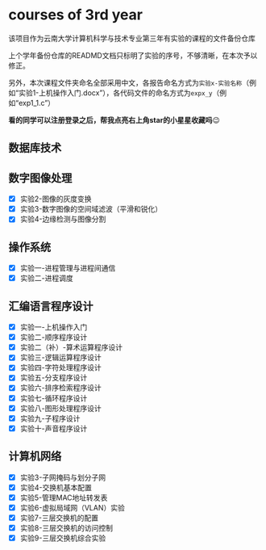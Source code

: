 # courses of 3rd year

该项目作为云南大学计算机科学与技术专业第三年有实验的课程的文件备份仓库

上个学年备份仓库的READMD文档只标明了实验的序号，不够清晰，在本次予以修正。

另外，本次课程文件夹命名全部采用中文，各报告命名方式为`实验x-实验名称`（例如“实验1-上机操作入门.docx”），各代码文件的命名方式为`expx_y`（例如“exp1_1.c”）

**看的同学可以注册登录之后，帮我点亮右上角star的小星星收藏吗**:wink:

## 数据库技术

## 数字图像处理

- [x] 实验2-图像的灰度变换
- [x] 实验3-数字图像的空间域滤波（平滑和锐化）
- [x] 实验4-边缘检测与图像分割

## 操作系统

- [x] 实验一-进程管理与进程间通信
- [x] 实验二-进程调度

## 汇编语言程序设计

- [x] 实验一-上机操作入门
- [x] 实验二-顺序程序设计
- [x] 实验二（补）-算术运算程序设计
- [x] 实验三-逻辑运算程序设计
- [x] 实验四-字符处理程序设计
- [x] 实验五-分支程序设计
- [x] 实验六-排序检索程序设计
- [x] 实验七-循环程序设计
- [x] 实验八-图形处理程序设计
- [x] 实验九-子程序设计
- [x] 实验十-声音程序设计

## 计算机网络

- [x] 实验3-子网掩码与划分子网
- [x] 实验4-交换机基本配置
- [x] 实验5-管理MAC地址转发表
- [x] 实验6-虚拟局域网（VLAN）实验
- [x] 实验7-三层交换机的配置
- [x] 实验8-三层交换机的访问控制
- [x] 实验9-三层交换机综合实验
